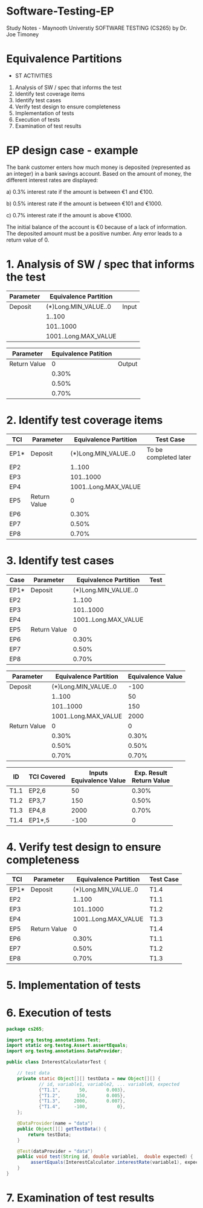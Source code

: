 # Software-Testing-EP

Study Notes - Maynooth Universtiy SOFTWARE TESTING (CS265) by Dr. Joe Timoney

# Equivalence Partitions

- ST ACTIVITIES

1. Analysis of SW / spec that informs the test
2. Identify test coverage items
3. Identify test cases
4. Verify test design to ensure completeness
5. Implementation of tests
6. Execution of tests
7. Examination of test results

# EP design case - example

The bank customer enters how much money is deposited (represented as an integer) in a bank savings account. Based on the amount of money, the different interest rates are displayed:

a) 0.3% interest rate if the amount is between €1 and €100.

b) 0.5% interest rate if the amount is between €101 and €1000. 

c) 0.7% interest rate if the amount is above €1000.

The initial balance of the account is €0 because of a lack of information. The deposited amount must be a positive number. Any error leads to a return value of 0. 

# 1. Analysis of SW / spec that informs the test

| Parameter    | Equivalence Partition |         |
|--------------|-----------------------|---------|
| Deposit      | (*)Long.MIN_VALUE..0  | Input   |
|              | 1..100                |         |
|              | 101..1000             |         |
|              | 1001..Long.MAX_VALUE  |         |

| Parameter    | Equivalence Patition  |         |
|--------------|-----------------------|---------|
| Return Value | 0                     | Output  |
|              | 0.30%                 |         |
|              | 0.50%                 |         |
|              | 0.70%                 |         |


# 2. Identify test coverage items

| TCI  | Parameter    | Equivalence Partition | Test Case              |
|------|--------------|-----------------------|------------------------|
| EP1* | Deposit      | (*)Long.MIN_VALUE..0  | To be completed later  |
| EP2  |              | 1..100                |                        |
| EP3  |              | 101..1000             |                        |
| EP4  |              | 1001..Long.MAX_VALUE  |                        |
| EP5  | Return Value | 0                     |                        |
| EP6  |              | 0.30%                 |                        |
| EP7  |              | 0.50%                 |                        |
| EP8  |              | 0.70%                 |                        |


# 3. Identify test cases

| Case | Parameter    | Equivalence Partition | Test  |
|------|--------------|-----------------------|-------|
| EP1* | Deposit      | (*)Long.MIN_VALUE..0  |       |
| EP2  |              | 1..100                |       |
| EP3  |              | 101..1000             |       |
| EP4  |              | 1001..Long.MAX_VALUE  |       |
| EP5  | Return Value | 0                     |       |
| EP6  |              | 0.30%                 |       |
| EP7  |              | 0.50%                 |       |
| EP8  |              | 0.70%                 |       |

| Parameter    | Equivalence Partition | Equivalence Value  |
|--------------|-----------------------|--------------------|
| Deposit      | (*)Long.MIN_VALUE..0  | -100               |
|              | 1..100                | 50                 |
|              | 101..1000             | 150                |
|              | 1001..Long.MAX_VALUE  | 2000               |
| Return Value | 0                     | 0                  |
|              | 0.30%                 | 0.30%              |
|              | 0.50%                 | 0.50%              |
|              | 0.70%                 | 0.70%              |


| ID   | TCI Covered | Inputs<br/>Equivalence Value | Exp. Result<br/>Return Value  |
|------|-------------|-------------------|---------------|
| T1.1 | EP2,6       | 50                | 0.30%         |
| T1.2 | EP3,7       | 150               | 0.50%         |
| T1.3 | EP4,8       | 2000              | 0.70%         |
| T1.4 | EP1*,5      | -100              | 0             |


# 4. Verify test design to ensure completeness

| TCI  | Parameter    | Equivalence Partition | Test Case  |
|------|--------------|-----------------------|------------|
| EP1* | Deposit      | (*)Long.MIN_VALUE..0  | T1.4       |
| EP2  |              | 1..100                | T1.1       |
| EP3  |              | 101..1000             | T1.2       |
| EP4  |              | 1001..Long.MAX_VALUE  | T1.3       |
| EP5  | Return Value | 0                     | T1.4       |
| EP6  |              | 0.30%                 | T1.1       |
| EP7  |              | 0.50%                 | T1.2       |
| EP8  |              | 0.70%                 | T1.3       |

# 5. Implementation of tests
# 6. Execution of tests

```java
package cs265;

import org.testng.annotations.Test;
import static org.testng.Assert.assertEquals;
import org.testng.annotations.DataProvider;

public class InterestCalculatorTest {

	// test data
	private static Object[][] testData = new Object[][] {
			// id, variable1, variable2, ... variableN, expected
		    {"T1.1",	   50,		 0.003},
			{"T1.2",  	  150, 		 0.005},
			{"T1.3", 	 2000, 		 0.007}, 
		    {"T1.4", 	 -100,    	     0},
	};

	@DataProvider(name = "data")
	public Object[][] getTestData() {
		return testData;
	}

	@Test(dataProvider = "data")
	public void test(String id, double variable1,  double expected) {
		 assertEquals(InterestCalculator.interestRate(variable1), expected);
	}
}
```

# 7. Examination of test results
